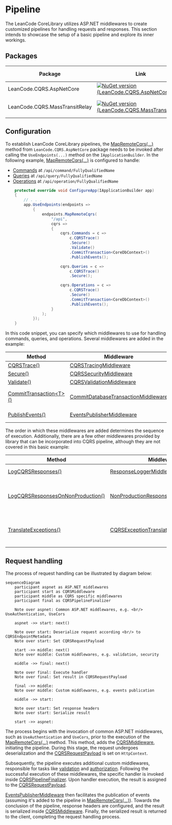# Pipeline

The LeanCode CoreLibrary utilizes ASP.NET middlewares to create customized pipelines for handling requests and responses. This section intends to showcase the setup of a basic pipeline and explore its inner workings.

## Packages

| Package | Link | Application in section |
| --- | ----------- | ----------- |
| LeanCode.CQRS.AspNetCore | [![NuGet version (LeanCode.CQRS.AspNetCore)](https://img.shields.io/nuget/vpre/LeanCode.CQRS.AspNetCore.svg?style=flat-square)](https://www.nuget.org/packages/LeanCode.CQRS.AspNetCore/8.0.2260-preview/) | Configuration |
| LeanCode.CQRS.MassTransitRelay | [![NuGet version (LeanCode.CQRS.MassTransitRelay)](https://img.shields.io/nuget/vpre/LeanCode.CQRS.MassTransitRelay.svg?style=flat-square)](https://www.nuget.org/packages/LeanCode.CQRS.MassTransitRelay/8.0.2260-preview/) | MassTransit related middlewares |

## Configuration

To establish LeanCode CoreLibrary pipelines, the [MapRemoteCqrs(...)] method from `LeanCode.CQRS.AspNetCore` package needs to be invoked after calling the `UseEndpoints(...)` method on the `IApplicationBuilder`. In the following example, [MapRemoteCqrs(...)] is configured to handle:

- [Commands] at `/api/command/FullyQualifiedName`
- [Queries] at `/api/query/FullyQualifiedName`
- [Operations] at `/api/operation/FullyQualifiedName`

```csharp
    protected override void ConfigureApp(IApplicationBuilder app)
    {
        // . . .
        app.UseEndpoints(endpoints =>
            {
                endpoints.MapRemoteCqrs(
                    "/api",
                    cqrs =>
                    {
                        cqrs.Commands = c =>
                            c.CQRSTrace()
                            .Secure()
                            .Validate()
                            .CommitTransaction<CoreDbContext>()
                            .PublishEvents();

                        cqrs.Queries = c =>
                            c.CQRSTrace()
                            .Secure();

                        cqrs.Operations = c =>
                            c.CQRSTrace()
                            .Secure()
                            .CommitTransaction<CoreDbContext>()
                            .PublishEvents();
                    }
                );
            });
    }
```

In this code snippet, you can specify which middlewares to use for handling commands, queries, and operations. Several middlewares are added in the example:

| Method                           | Middleware                             | Responsibility              |
|------------------------------- |--------------------------------------- |---------------------------- |
| [CQRSTrace()]                  | [CQRSTracingMiddleware]                | Tracing                     |
| [Secure()]                     | [CQRSSecurityMiddleware]               | Authorization               |
| [Validate()]                   | [CQRSValidationMiddleware]             | Validation                  |
| [CommitTransaction&lt;T&gt;()]  | [CommitDatabaseTransactionMiddleware]  | Saving changes on database  |
| [PublishEvents()]              | [EventsPublisherMiddleware]            | Publishing domain events    |

The order in which these middlewares are added determines the sequence of execution. Additionally, there are a few other middlewares provided by library that can be incorporated into CQRS pipeline, although they are not covered in this basic example:

| Method                             | Middleware                               | Responsibility                                            |
|----------------------------------- |----------------------------------------- |--------------------------------------------------------- |
| [LogCQRSResponses()]                 | [ResponseLoggerMiddleware]               | Logging responses                                         |
| [LogCQRSResponsesOnNonProduction()]  | [NonProductionResponseLoggerMiddleware]  | Logging responses on non-production environments          |
| [TranslateExceptions()]              | [CQRSExceptionTranslationMiddleware]     | Capturing and translating exceptions into error codes  |

## Request handling

The process of request handling can be illustrated by diagram below:

```mermaid
sequenceDiagram
    participant aspnet as ASP.NET middlewares
    participant start as CQRSMiddleware
    participant middle as CQRS specific middlewares
    participant final as CQRSPipelineFinalizer

    Note over aspnet: Common ASP.NET middlewares, e.g. <br/> UseAuthentication, UseCors

    aspnet ->> start: next()

    Note over start: Deserialize request according <br/> to CQRSEndpointMetadata
    Note over start: Set CQRSRequestPayload

    start ->> middle: next()
    Note over middle: Custom middlewares, e.g. validation, security

    middle ->> final: next()

    Note over final: Execute handler
    Note over final: Set result in CQRSRequestPayload

    final ->> middle: 
    Note over middle: Custom middlewares, e.g. events publication

    middle ->> start: 

    Note over start: Set response headers
    Note over start: Serialize result

    start ->> aspnet: 

```

The process begins with the invocation of common ASP.NET middlewares, such as `UseAuthentication` and `UseCors`, prior to the execution of the [MapRemoteCqrs(...)] method. This method, adds the [CQRSMiddleware], initiating the pipeline. During this stage, the request undergoes deserialization and the [CQRSRequestPayload] is set on `HttpContext`.

Subsequently, the pipeline executes additional custom middlewares, responsible for tasks like [validation] and [authorization]. Following the successful execution of these middlewares, the specific handler is invoked inside [CQRSPipelineFinalizer]. Upon handler execution, the result is assigned to the [CQRSRequestPayload].

[EventsPublisherMiddleware] then facilitates the publication of events (assuming it's added to the pipeline in [MapRemoteCqrs(...)]). Towards the conclusion of the pipeline, response headers are configured, and the result is serialized inside [CQRSMiddleware]. Finally, the serialized result is returned to the client, completing the request handling process.

[MapRemoteCqrs(...)]: https://github.com/leancodepl/corelibrary/blob/v8.0-preview/src/CQRS/LeanCode.CQRS.AspNetCore/CQRSEndpointRouteBuilderExtensions.cs#L13
[CQRSTrace()]: https://github.com/leancodepl/corelibrary/blob/v8.0-preview/src/CQRS/LeanCode.CQRS.AspNetCore/CQRSApplicationBuilder.cs#L62
[Validate()]: https://github.com/leancodepl/corelibrary/blob/v8.0-preview/src/CQRS/LeanCode.CQRS.AspNetCore/CQRSApplicationBuilder.cs#L38
[Secure()]: https://github.com/leancodepl/corelibrary/blob/v8.0-preview/src/CQRS/LeanCode.CQRS.AspNetCore/CQRSApplicationBuilder.cs#L44
[LogCQRSResponsesOnNonProduction()]: https://github.com/leancodepl/corelibrary/blob/v8.0-preview/src/CQRS/LeanCode.CQRS.AspNetCore/CQRSApplicationBuilder.cs#L50
[LogCQRSResponses()]: https://github.com/leancodepl/corelibrary/blob/v8.0-preview/src/CQRS/LeanCode.CQRS.AspNetCore/CQRSApplicationBuilder.cs#L56
[TranslateExceptions()]: https://github.com/leancodepl/corelibrary/blob/v8.0-preview/src/CQRS/LeanCode.CQRS.AspNetCore/CQRSApplicationBuilder.cs#L68
[CommitTransaction&lt;T&gt;()]: https://github.com/leancodepl/corelibrary/blob/v8.0-preview/src/CQRS/LeanCode.CQRS.MassTransitRelay/MassTransitRelayApplicationBuilderExtensions.cs#L9
[PublishEvents()]: https://github.com/leancodepl/corelibrary/blob/v8.0-preview/src/CQRS/LeanCode.CQRS.MassTransitRelay/MassTransitRelayApplicationBuilderExtensions.cs#L16
[CQRSTracingMiddleware]: https://github.com/leancodepl/corelibrary/blob/v8.0-preview/src/CQRS/LeanCode.CQRS.AspNetCore/Middleware/CQRSTracingMiddleware.cs
[CQRSSecurityMiddleware]: https://github.com/leancodepl/corelibrary/blob/v8.0-preview/src/CQRS/LeanCode.CQRS.AspNetCore/Middleware/CQRSSecurityMiddleware.cs
[CQRSValidationMiddleware]: https://github.com/leancodepl/corelibrary/blob/v8.0-preview/src/CQRS/LeanCode.CQRS.AspNetCore/Middleware/CQRSValidationMiddleware.cs
[CommitDatabaseTransactionMiddleware]: https://github.com/leancodepl/corelibrary/blob/v8.0-preview/src/CQRS/LeanCode.CQRS.MassTransitRelay/Middleware/CommitDatabaseTransactionMiddleware.cs
[EventsPublisherMiddleware]: https://github.com/leancodepl/corelibrary/blob/v8.0-preview/src/CQRS/LeanCode.CQRS.MassTransitRelay/Middleware/EventsPublisherMiddleware.cs
[NonProductionResponseLoggerMiddleware]: https://github.com/leancodepl/corelibrary/blob/v8.0-preview/src/CQRS/LeanCode.CQRS.AspNetCore/Middleware/NonProductionResponseLoggerMiddleware.cs
[ResponseLoggerMiddleware]: https://github.com/leancodepl/corelibrary/blob/v8.0-preview/src/CQRS/LeanCode.CQRS.AspNetCore/Middleware/ResponseLoggerMiddleware.cs
[CQRSExceptionTranslationMiddleware]: https://github.com/leancodepl/corelibrary/blob/v8.0-preview/src/CQRS/LeanCode.CQRS.AspNetCore/Middleware/CQRSExceptionTranslationMiddleware.cs
[CQRSMiddleware]: https://github.com/leancodepl/corelibrary/blob/v8.0-preview/src/CQRS/LeanCode.CQRS.AspNetCore/Middleware/CQRSMiddleware.cs
[CQRSRequestPayload]: https://github.com/leancodepl/corelibrary/blob/v8.0-preview/src/CQRS/LeanCode.CQRS.Execution/CQRSRequestPayload.cs
[CQRSPipelineFinalizer]: https://github.com/leancodepl/corelibrary/blob/v8.0-preview/src/CQRS/LeanCode.CQRS.AspNetCore/Middleware/CQRSPipelineFinalizer.cs
[Commands]: ../command/index.md
[Queries]: ../query/index.md
[Operations]: ../operation/index.md
[authorization]: ../authorization/index.md
[validation]: ../validation/index.md
